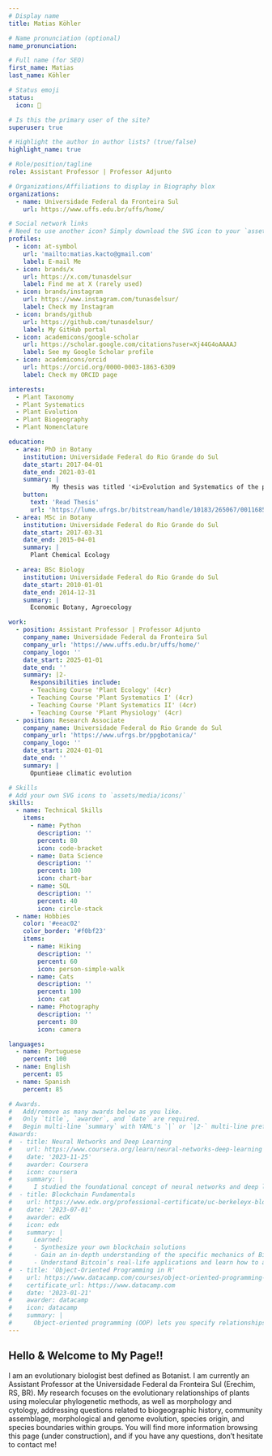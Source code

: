 ```yaml
---
# Display name
title: Matias Köhler

# Name pronunciation (optional)
name_pronunciation: 

# Full name (for SEO)
first_name: Matias
last_name: Köhler

# Status emoji
status:
  icon: 🌵

# Is this the primary user of the site?
superuser: true

# Highlight the author in author lists? (true/false)
highlight_name: true

# Role/position/tagline
role: Assistant Professor | Professor Adjunto

# Organizations/Affiliations to display in Biography blox
organizations:
  - name: Universidade Federal da Fronteira Sul
    url: https://www.uffs.edu.br/uffs/home/

# Social network links
# Need to use another icon? Simply download the SVG icon to your `assets/media/icons/` folder.
profiles:
  - icon: at-symbol
    url: 'mailto:matias.kacto@gmail.com'
    label: E-mail Me
  - icon: brands/x
    url: https://x.com/tunasdelsur
    label: Find me at X (rarely used)
  - icon: brands/instagram
    url: https://www.instagram.com/tunasdelsur/
    label: Check my Instagram
  - icon: brands/github
    url: https://github.com/tunasdelsur/
    label: My GitHub portal
  - icon: academicons/google-scholar
    url: https://scholar.google.com/citations?user=Xj44G4oAAAAJ
    label: See my Google Scholar profile
  - icon: academicons/orcid
    url: https://orcid.org/0000-0003-1863-6309
    label: Check my ORCID page

interests:
  - Plant Taxonomy
  - Plant Systematics
  - Plant Evolution
  - Plant Biogeography
  - Plant Nomenclature

education:
  - area: PhD in Botany
    institution: Universidade Federal do Rio Grande do Sul
    date_start: 2017-04-01
    date_end: 2021-03-01
    summary: |
            My thesis was titled '<i>Evolution and Systematics of the prickly-pears in the Americas: from the field to the genomics</i>', in which I explored various taxonomic, genomic, biogeographic and evolutionary aspects of the cactus genus <i>Opuntia</i> - the prickly-pears. I conducted my research under the supervision of [Profa. Dra. Tatiana T. Souza-Chies](http://lattes.cnpq.br/4127731105834132), from the [Botany Department of Universidade Federal do Rio Grande do Sul](https://www.ufrgs.br/ppgbotanica/), and [Dr. Lucas C. Majure](https://www.floridamuseum.ufl.edu/people/lucas-majure/), from the Florida Museum of Natural History / University of Florida (Gainesville, FL, USA), where I spent a period of seven months as a Visiting Researcher. Several outputs from my thesis have already been published as scientific papers (see 'Publications' tab or bbelow under 'Read Thesis'), but this project has opened an endless avenue of research, with many questions I am still working on and that will be published in due time.
    button:
      text: 'Read Thesis'
      url: 'https://lume.ufrgs.br/bitstream/handle/10183/265067/001168532.pdf'
  - area: MSc in Botany
    institution: Universidade Federal do Rio Grande do Sul
    date_start: 2017-03-31
    date_end: 2015-04-01
    summary: |
      Plant Chemical Ecology

  - area: BSc Biology
    institution: Universidade Federal do Rio Grande do Sul
    date_start: 2010-01-01
    date_end: 2014-12-31
    summary: |
      Economic Botany, Agroecology

work:
  - position: Assistant Professor | Professor Adjunto
    company_name: Universidade Federal da Fronteira Sul
    company_url: 'https://www.uffs.edu.br/uffs/home/'
    company_logo: ''
    date_start: 2025-01-01
    date_end: ''
    summary: |2-
      Responsibilities include:
      - Teaching Course 'Plant Ecology' (4cr)
      - Teaching Course 'Plant Systematics I' (4cr)
      - Teaching Course 'Plant Systematics II' (4cr)
      - Teaching Course 'Plant Physiology' (4cr)
  - position: Research Associate
    company_name: Universidade Federal do Rio Grande do Sul
    company_url: 'https://www.ufrgs.br/ppgbotanica/'
    company_logo: ''
    date_start: 2024-01-01
    date_end: ''
    summary: |
      Opuntieae climatic evolution

# Skills
# Add your own SVG icons to `assets/media/icons/`
skills:
  - name: Technical Skills
    items:
      - name: Python
        description: ''
        percent: 80
        icon: code-bracket
      - name: Data Science
        description: ''
        percent: 100
        icon: chart-bar
      - name: SQL
        description: ''
        percent: 40
        icon: circle-stack
  - name: Hobbies
    color: '#eeac02'
    color_border: '#f0bf23'
    items:
      - name: Hiking
        description: ''
        percent: 60
        icon: person-simple-walk
      - name: Cats
        description: ''
        percent: 100
        icon: cat
      - name: Photography
        description: ''
        percent: 80
        icon: camera

languages:
  - name: Portuguese
    percent: 100
  - name: English
    percent: 85
  - name: Spanish
    percent: 85

# Awards.
#   Add/remove as many awards below as you like.
#   Only `title`, `awarder`, and `date` are required.
#   Begin multi-line `summary` with YAML's `|` or `|2-` multi-line prefix and indent 2 spaces below.
#awards:
#  - title: Neural Networks and Deep Learning
#    url: https://www.coursera.org/learn/neural-networks-deep-learning
#    date: '2023-11-25'
#    awarder: Coursera
#    icon: coursera
#    summary: |
#      I studied the foundational concept of neural networks and deep learning. By the end, I was familiar with the significant technological trends driving the rise of deep learning; build, train, and apply fully connected deep neural networks; implement efficient (vectorized) neural networks; identify key parameters in a neural network’s architecture; and apply deep learning to your own applications.
#  - title: Blockchain Fundamentals
#    url: https://www.edx.org/professional-certificate/uc-berkeleyx-blockchain-fundamentals
#    date: '2023-07-01'
#    awarder: edX
#    icon: edx
#    summary: |
#      Learned:
#      - Synthesize your own blockchain solutions
#      - Gain an in-depth understanding of the specific mechanics of Bitcoin
#      - Understand Bitcoin’s real-life applications and learn how to attack and destroy Bitcoin, Ethereum, smart contracts and Dapps, and alternatives to Bitcoin’s Proof-of-Work consensus algorithm
#  - title: 'Object-Oriented Programming in R'
#    url: https://www.datacamp.com/courses/object-oriented-programming-with-s3-and-r6-in-r
#    certificate_url: https://www.datacamp.com
#    date: '2023-01-21'
#    awarder: datacamp
#    icon: datacamp
#    summary: |
#      Object-oriented programming (OOP) lets you specify relationships between functions and the objects that they can act on, helping you manage complexity in your code. This is an intermediate level course, providing an introduction to OOP, using the S3 and R6 systems. S3 is a great day-to-day R programming tool that simplifies some of the functions that you write. R6 is especially useful for industry-specific analyses, working with web APIs, and building GUIs.
---
```


## Hello & Welcome to My Page!!
I am an evolutionary biologist best defined as Botanist. I am currently an Assistant Professor at the Universidade Federal da Fronteira Sul (Erechim, RS, BR). My research focuses on the evolutionary relationships of plants using molecular phylogenetic methods, as well as morphology and cytology, addressing questions related to biogeographic history, community assemblage, morphological and genome evolution, species origin, and species boundaries within groups. You will find more information browsing this page (under construction), and if you have any questions, don’t hesitate to contact me!